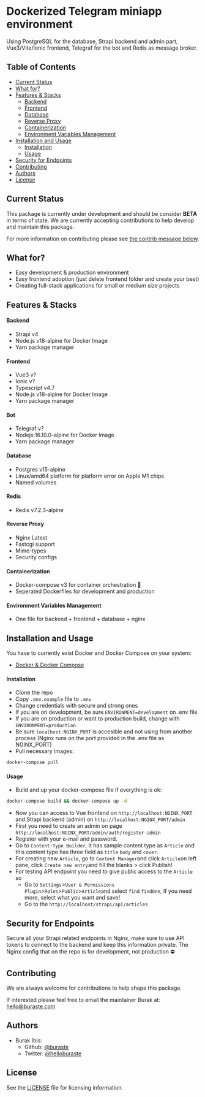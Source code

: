 # Dockerized Telegram miniapp environment

Using PostgreSQL for the database, Strapi backend and admin part, Vue3/Vite/Ionic frontend, Telegraf for the bot and Redis as message broker.

## Table of Contents <!-- omit in toc -->

- [Current Status](#current-status)
- [What for?](#what-for)
- [Features & Stacks](#features--stacks)
    - [Backend](#backend)
    - [Frontend](#frontend)
    - [Database](#database)
    - [Reverse Proxy](#reverse-proxy)
    - [Containerization](#containerization)
    - [Environment Variables Management](#environment-variables-management)
- [Installation and Usage](#installation-and-usage)
    - [Installation](#installation)
    - [Usage](#usage)
- [Security for Endpoints](#security-for-endpoints)
- [Contributing](#contributing)
- [Authors](#authors)
- [License](#license)

## Current Status

This package is currently under development and should be consider **BETA** in terms of state. We are currently accepting contributions to help develop and maintain this package.

For more information on contributing please see [the contrib message below](#contributing).

##  What for?

- Easy development & production environment
- Easy frontend adoption (just delete frontend folder and create your best)
- Creating full-stack applications for small or medium size projects

## Features & Stacks

#### Backend
- Strapi v4
- Node.js v18-alpine for Docker Image
- Yarn package manager
#### Frontend
- Vue3 v?
- Ionic v?
- Typescript v4.7
- Node.js v18-alpine for Docker Image
- Yarn package manager
#### Bot
- Telegraf v? 
- Nodejs:16.10.0-alpine for Docker Image
- Yarn package manager
#### Database
- Postgres v15-alpine
- Linux/amd64 platform for platform error on Apple M1 chips
- Named volumes
#### Redis
- Redis v7.2.3-alpine
#### Reverse Proxy
- Nginx Latest
- Fastcgi support
- Mime-types
- Security configs
#### Containerization
- Docker-compose v3 for container orchestration 🐳
- Seperated Dockerfiles for development and production
#### Environment Variables Management
- One file for backend + frontend + database + nginx


## Installation and Usage
You have to currently exist Docker and Docker Compose on your system:
- [Docker & Docker Compose](https://docs.docker.com/get-docker/)

#### Installation
- Clone the repo
- Copy `.env.example` file to `.env`
- Change credentials with secure and strong ones
- If you are on development, be sure `ENVIRONMENT=development` on .env file
- If you are on production or want to production build, change with `ENVIRONMENT=production`
- Be sure `localhost:NGINX_PORT` is accesible and not using from another process (Nginx runs on the port provided in the .env file as NGINX_PORT)
- Pull necessary images:
```bash
docker-compose pull
```
#### Usage
- Build and up your docker-compose file if everything is ok:
```bash
docker-compose build && docker-compose up -d
```
- Now you can access to Vue frontend on `http://localhost:NGINX_PORT` and Strapi backend (admin) on `http://localhost:NGINX_PORT/admin`
- First you need to create an admin on page `http://localhost:NGINX_PORT/admin/auth/register-admin`
- Register with your e-mail and password.
- Go to `Content-Type Builder`, It has sample content type as `Article` and this content type has three field as `title` `body` and `cover`.
- For creating new `Article`, go to `Content Manager`and click `Article`on left pane, click `Create new entry`and fill the blanks > click Publish!
- For testing API endpoint you need to give public access to the `Article` so
	- Go to `Settings`>`User & Permissions Plugin`>`Roles`>`Public`>`Article`and select `find` `findOne`, If you need more, select what you want and save!
	- Go to the `http://localhost/strapi/api/articles`

## Security for Endpoints
Secure all your Strapi related endpoints in Nginx, make sure to use API tokens to connect to the backend and keep this information private. The Nginx config that on the repo is for development, not production ⛔️

## Contributing

We are always welcome for contributions to help shape this package.

If interested please feel free to email the maintainer Burak at: hello@buraste.com

## Authors

- Burak Ibis:
	- Github: [@buraste](https://github.com/buraste)
	- Twitter: [@helloburaste](https://twitter.com/helloburaste)

## License

See the [LICENSE](./LICENSE.md) file for licensing information.
